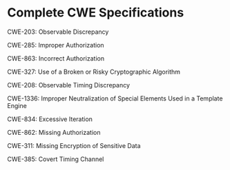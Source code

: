 

# Complete CWE Specifications

CWE-203: Observable Discrepancy

CWE-285: Improper Authorization

CWE-863: Incorrect Authorization

CWE-327: Use of a Broken or Risky Cryptographic Algorithm

CWE-208: Observable Timing Discrepancy

CWE-1336: Improper Neutralization of Special Elements Used in a Template Engine

CWE-834: Excessive Iteration

CWE-862: Missing Authorization

CWE-311: Missing Encryption of Sensitive Data

CWE-385: Covert Timing Channel